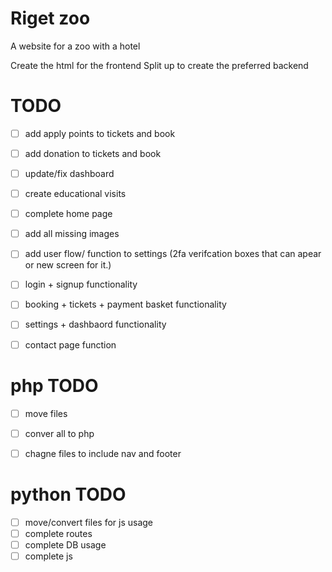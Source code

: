 # Riget zoo 
A website for a zoo with a hotel

Create the html for the frontend 
Split up to create the preferred backend 



# TODO
 - [ ] add apply points to tickets and book
 - [ ] add donation to tickets and book
 - [ ] update/fix dashboard
 - [ ] create educational visits 
 - [ ] complete home page
 - [ ] add all missing images 
 - [ ] add user flow/ function to settings (2fa verifcation boxes that can apear or new screen for it.)
 - [ ] login + signup functionality 
 - [ ] booking + tickets + payment basket functionality
 - [ ] settings + dashbaord functionality
 - [ ] contact page function


# php TODO
 - [ ] move files
 - [ ] conver all to php
 - [ ] chagne files to include nav and footer 



# python TODO 
 - [ ] move/convert files for js usage 
 - [ ] complete routes 
 - [ ] complete DB usage
 - [ ] complete js